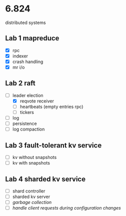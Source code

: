 # 6.824
distributed systems
## Lab 1 mapreduce
- [x] rpc
- [x] indexer
- [x] crash handling
- [x] mr i/o

## Lab 2 raft
- [ ] leader election
    - [x] reqvote receiver
    - [ ] heartbeats (empty entries rpc)
    - [ ] tickers
- [ ] log
- [ ] persistence
- [ ] log compaction

## Lab 3 fault-tolerant kv service
- [ ] kv without snapshots
- [ ] kv with snapshots

## Lab 4 sharded kv service
- [ ] shard controller
- [ ] sharded kv server
- [ ] *garbage collection*
- [ ] *handle client requests during configuration changes*

